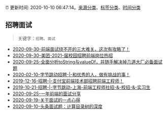:alarm_clock: 更新时间: 2020-10-10 06:47:14。[来源分类](../README.md)、[标签分类](../TAGS.md)、[时间分类](../TIMELINE.md)

## 招聘面试


> 关键字：`招聘`、`面试`



- [2020-09-30-前端面试绕不开的三大难关，这次有攻略了！](https://www.ershicimi.com/p/5b8175b6750e9a66966fccf5827086c4) 
- [2020-09-30-美团-2021-届校园招聘前端岗位热招](https://www.ershicimi.com/p/7cf564a56423efefc97f721b5988aff6) 
- [2020-09-25-全面分析toString与valueOf，并随手解决掉几道大厂必备面试题](https://www.ershicimi.com/p/cd99b749e50e46c5294522bb3c13c101) 
- [2020-02-10-字节跳动招聘-|-和优秀的人，做有挑战的事！](https://www.ershicimi.com/p/2589ee6a2550c6bf0177ff3ebfa24ff4) 
- [2019-12-16-招聘-|-支付宝前端技术部招聘前端工程师！](https://www.ershicimi.com/p/b67e3c69d8d6a6b4aaf9ed565fab1a93) 
- [2019-10-21-招聘-|-字节跳动-上海-前端工程师社招-&-校招-&-实习生](https://www.ershicimi.com/p/dff761693416bd940e698627c37a14d9) 
- [2020-09-25-一年前端的面试分享](https://www.ershicimi.com/p/f948eeee3503d62d806ac211a35a8817) 
- [2020-09-19-关于面试的一点心得](https://www.ershicimi.com/p/26518953e3cc30c299b44999f33c71c3) 
- [2020-09-10-头条面试题：计算目录树的深度](https://www.ershicimi.com/p/df9ddee4650f0c9ab3dd7df235232dab) 